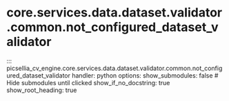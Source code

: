 # core.services.data.dataset.validator.common.not_configured_dataset_validator

::: picsellia_cv_engine.core.services.data.dataset.validator.common.not_configured_dataset_validator
    handler: python
    options:
        show_submodules: false  # Hide submodules until clicked
        show_if_no_docstring: true
        show_root_heading: true

